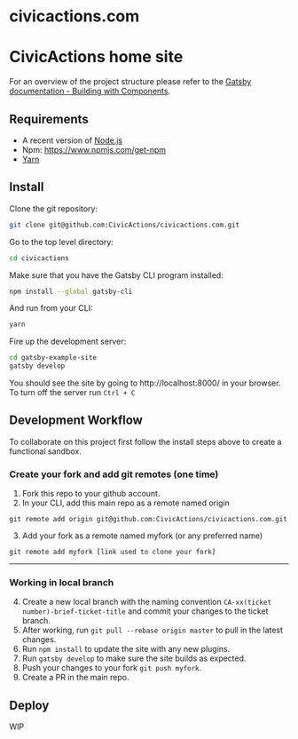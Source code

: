 # civicactions.com
CivicActions home site
=======

For an overview of the project structure please refer to the [Gatsby documentation - Building with Components](https://www.gatsbyjs.org/docs/building-with-components/).

## Requirements
* A recent version of [Node.js](https://nodejs.org/en/)
* Npm: https://www.npmjs.com/get-npm
* [Yarn](https://yarnpkg.com/lang/en/)

## Install
Clone the git repository:
```sh
git clone git@github.com:CivicActions/civicactions.com.git
```

Go to the top level directory:
```sh
cd civicactions
```

Make sure that you have the Gatsby CLI program installed:
```sh
npm install --global gatsby-cli
```

And run from your CLI:
```sh
yarn
```

Fire up the development server:
```sh
cd gatsby-example-site
gatsby develop
```
You should see the site by going to http://localhost:8000/  in your browser.
To turn off the server run `Ctrl + C`

## Development Workflow
To collaborate on this project first follow the install steps above to create a functional sandbox.

### Create your fork and add git remotes (one time)
 1. Fork this repo to your github account.
 2. In your CLI, add this main repo as a remote named origin 
``` 
git remote add origin git@github.com:CivicActions/civicactions.com.git
```
3. Add your fork as a remote named myfork (or any preferred name)
```
git remote add myfork [link used to clone your fork]
```

---
### Working in local branch

4. Create a new local branch with the naming convention `CA-xx(ticket number)-brief-ticket-title` and commit your changes to the ticket branch.
5. After working, run `git pull --rebase origin master` to pull in the latest changes.
6. Run `npm install` to update the site with any new plugins.
7. Run `gatsby develop` to make sure the site builds as expected.
8. Push your changes to your fork `git push myfork`.
9. Create a PR in the main repo.

## Deploy
WIP
